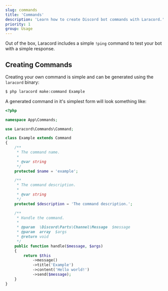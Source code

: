 ```yaml
---
slug: commands
title: 'Commands'
description: 'Learn how to create Discord bot commands with Laracord.'
priority: 1
group: Usage
---
```


Out of the box, Laracord includes a simple `!ping` command to test your bot with a simple response.

## Creating Commands

Creating your own command is simple and can be generated using the `laracord` binary:

```sh
$ php laracord make:command Example
```

A generated command in it's simplest form will look something like:

```php
<?php

namespace App\Commands;

use Laracord\Commands\Command;

class Example extends Command
{
    /**
     * The command name.
     *
     * @var string
     */
    protected $name = 'example';

    /**
     * The command description.
     *
     * @var string
     */
    protected $description = 'The command description.';

    /**
     * Handle the command.
     *
     * @param  \Discord\Parts\Channel\Message  $message
     * @param  array  $args
     * @return void
     */
    public function handle($message, $args)
    {
        return $this
            ->message()
            ->title('Example')
            ->content('Hello world!')
            ->send($message);
    }
}
```
